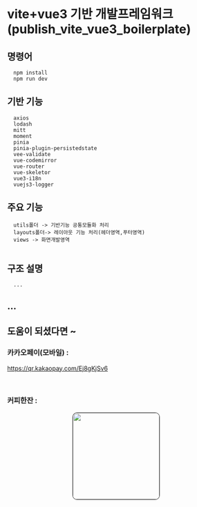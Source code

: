 
# vite+vue3 기반 개발프레임워크(publish_vite_vue3_boilerplate)

## 명령어
```
  npm install
  npm run dev
```

## 기반 기능 
```
  axios
  lodash
  mitt
  moment
  pinia
  pinia-plugin-persistedstate
  vee-validate
  vue-codemirror
  vue-router
  vue-skeletor
  vue3-i18n
  vuejs3-logger

```

## 주요 기능 
```
  utils폴더 -> 기반기능 공통모듈화 처리
  layouts폴더-> 레이아웃 기능 처리(헤더영역,푸터영역)
  views -> 화면개발영역
  
```

## 구조 설명
```
  ...
```

## ...

## 도움이 되셨다면 ~

### 카카오페이(모바일) : 
<a href="https://qr.kakaopay.com/Ej8gKjSv6 " target="_blank">https://qr.kakaopay.com/Ej8gKjSv6 </a>

<br />

### 커피한잔 : 
<div style="text-align:center; margin-bottom:2.5rem"> <a href="https://ice-americano.co.kr/page/givemecoffe" target="_blank"> <img src="https://d2ghodkn7jv6pa.cloudfront.net/button/coffee/100.png" style="height: 200px !important; width: 200px !important; border-radius:5% !important; border: solid 1px !important;"></a> </div>
